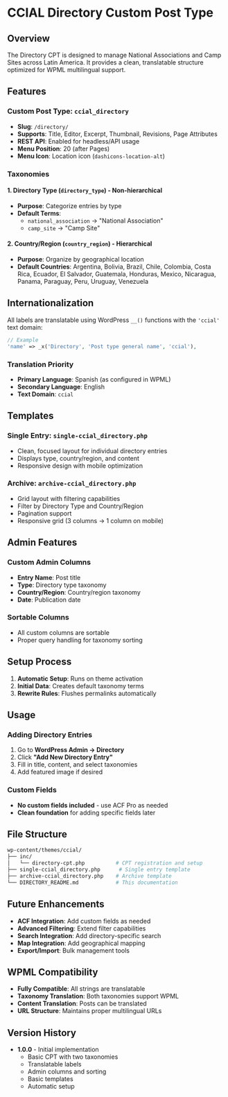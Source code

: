 # CCIAL Directory Custom Post Type

## Overview

The Directory CPT is designed to manage National Associations and Camp Sites across Latin America. It provides a clean, translatable structure optimized for WPML multilingual support.

## Features

### Custom Post Type: `ccial_directory`

- **Slug**: `/directory/`
- **Supports**: Title, Editor, Excerpt, Thumbnail, Revisions, Page Attributes
- **REST API**: Enabled for headless/API usage
- **Menu Position**: 20 (after Pages)
- **Menu Icon**: Location icon (`dashicons-location-alt`)

### Taxonomies

#### 1. Directory Type (`directory_type`) - Non-hierarchical

- **Purpose**: Categorize entries by type
- **Default Terms**:
  - `national_association` → "National Association"
  - `camp_site` → "Camp Site"

#### 2. Country/Region (`country_region`) - Hierarchical

- **Purpose**: Organize by geographical location
- **Default Countries**: Argentina, Bolivia, Brazil, Chile, Colombia, Costa Rica, Ecuador, El Salvador, Guatemala, Honduras, Mexico, Nicaragua, Panama, Paraguay, Peru, Uruguay, Venezuela

## Internationalization

All labels are translatable using WordPress `__()` functions with the `'ccial'` text domain:

```php
// Example
'name' => _x('Directory', 'Post type general name', 'ccial'),
```

### Translation Priority

- **Primary Language**: Spanish (as configured in WPML)
- **Secondary Language**: English
- **Text Domain**: `ccial`

## Templates

### Single Entry: `single-ccial_directory.php`

- Clean, focused layout for individual directory entries
- Displays type, country/region, and content
- Responsive design with mobile optimization

### Archive: `archive-ccial_directory.php`

- Grid layout with filtering capabilities
- Filter by Directory Type and Country/Region
- Pagination support
- Responsive grid (3 columns → 1 column on mobile)

## Admin Features

### Custom Admin Columns

- **Entry Name**: Post title
- **Type**: Directory type taxonomy
- **Country/Region**: Country/region taxonomy
- **Date**: Publication date

### Sortable Columns

- All custom columns are sortable
- Proper query handling for taxonomy sorting

## Setup Process

1. **Automatic Setup**: Runs on theme activation
2. **Initial Data**: Creates default taxonomy terms
3. **Rewrite Rules**: Flushes permalinks automatically

## Usage

### Adding Directory Entries

1. Go to **WordPress Admin → Directory**
2. Click **"Add New Directory Entry"**
3. Fill in title, content, and select taxonomies
4. Add featured image if desired

### Custom Fields

- **No custom fields included** - use ACF Pro as needed
- **Clean foundation** for adding specific fields later

## File Structure

```bash
wp-content/themes/ccial/
├── inc/
│   └── directory-cpt.php          # CPT registration and setup
├── single-ccial_directory.php      # Single entry template
├── archive-ccial_directory.php    # Archive template
└── DIRECTORY_README.md            # This documentation
```

## Future Enhancements

- **ACF Integration**: Add custom fields as needed
- **Advanced Filtering**: Extend filter capabilities
- **Search Integration**: Add directory-specific search
- **Map Integration**: Add geographical mapping
- **Export/Import**: Bulk management tools

## WPML Compatibility

- **Fully Compatible**: All strings are translatable
- **Taxonomy Translation**: Both taxonomies support WPML
- **Content Translation**: Posts can be translated
- **URL Structure**: Maintains proper multilingual URLs

## Version History

- **1.0.0** - Initial implementation
  - Basic CPT with two taxonomies
  - Translatable labels
  - Admin columns and sorting
  - Basic templates
  - Automatic setup
